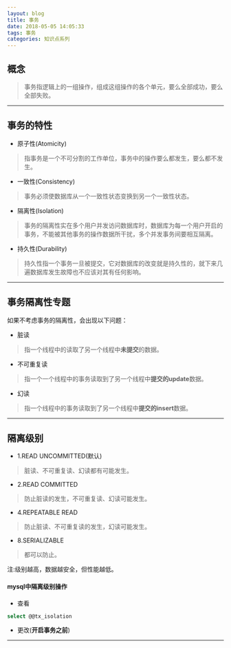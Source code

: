 ```yaml
---
layout: blog
title: 事务
date: 2018-05-05 14:05:33
tags: 事务
categories: 知识点系列
---
```


## 概念

> 事务指逻辑上的一组操作，组成这组操作的各个单元，要么全部成功，要么全部失败。
---

## 事务的特性

- 原子性(Atomicity)
> 指事务是一个不可分割的工作单位，事务中的操作要么都发生，要么都不发生。
    
- 一致性(Consistency)
> 事务必须使数据库从一个一致性状态变换到另一个一致性状态。

- 隔离性(Isolation)
> 事务的隔离性实在多个用户并发访问数据库时，数据库为每一个用户开启的事务，不能被其他事务的操作数据所干扰，多个并发事务间要相互隔离。

- 持久性(Durability)
> 持久性指一个事务一旦被提交，它对数据库的改变就是持久性的，就下来几遍数据库发生故障也不应该对其有任何影响。
---

## 事务隔离性专题

如果不考虑事务的隔离性，会出现以下问题：

- 脏读
> 指一个线程中的读取了另一个线程中**未提交**的数据。

- 不可重复读
> 指一个一个线程中的事务读取到了另一个线程中**提交的update**数据。

- 幻读
> 指一个线程中的事务读取到了另一个线程中**提交的insert**数据。
---

## 隔离级别

- 1.READ UNCOMMITTED(默认)
> 脏读、不可重复读、幻读都有可能发生。

- 2.READ COMMITTED
> 防止脏读的发生，不可重复读、幻读可能发生。

- 4.REPEATABLE READ
> 防止脏读、不可重复读的发生，幻读可能发生。

- 8.SERIALIZABLE
> 都可以防止。

注:级别越高，数据越安全，但性能越低。

#### mysql中隔离级别操作

- 查看
```sql
select @@tx_isolation
```
- 更改(**开启事务之前**)
---